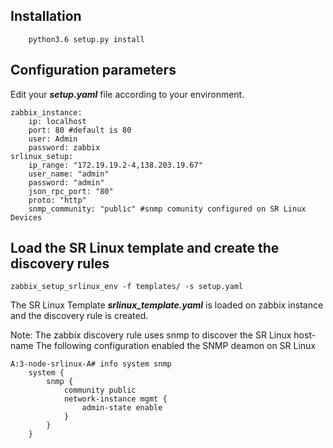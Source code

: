 ## Installation

        python3.6 setup.py install

## Configuration parameters

Edit your ***setup.yaml*** file according to your environment.

```
zabbix_instance:
    ip: localhost 
    port: 80 #default is 80
    user: Admin
    password: zabbix
srlinux_setup:
    ip_range: "172.19.19.2-4,138.203.19.67"
    user_name: "admin"
    password: "admin"
    json_rpc_port: "80" 
    proto: "http"
    snmp_community: "public" #snmp comunity configured on SR Linux Devices
```

## Load the SR Linux template and create the discovery rules

```
zabbix_setup_srlinux_env -f templates/ -s setup.yaml
```

The SR Linux Template ***srlinux_template.yaml*** is loaded on zabbix instance and the discovery rule is created.

Note: The zabbix discovery rule uses snmp to discover the SR Linux host-name
The following configuration enabled the SNMP deamon on SR Linux

```
A:3-node-srlinux-A# info system snmp                                                                                                                                                               
    system {
        snmp {
            community public 
            network-instance mgmt {
                admin-state enable
            }
        }
    }
```
